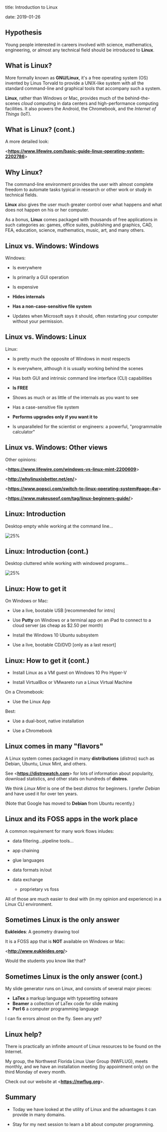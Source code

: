 title: Introduction to Linux
<!-- insert-file headers.md -->
date: 2019-01-26

## Hypothesis

Young people interested in careers involved with science, mathematics,
engineering, or almost any technical field should be introduced to
**Linux**.

## What is Linux?

More formally known as **GNU/Linux**, it's a free operating system
(OS) invented by Linus Torvald to provide a UNIX-like system with all
the standard command-line and graphical tools that accompany such a
system.

**Linux**, rather than Windows or Mac, provides much of the
behind-the-scenes *cloud* computing in data centers and
high-performance computing facilities. It also powers the Android, the
Chromebook, and the *Internet of Things* (IoT).

## What is Linux? (cont.)

A more detailed look:

<**<https://www.lifewire.com/basic-guide-linux-operating-system-2202786>**>

## Why Linux?

The command-line environment provides the user with almost complete
freedom to automate tasks typical in research or other work or study
in technical fields.

**Linux** also gives the user much greater control over what happens
and what does not happen on his or her computer.

As a bonus, **Linux** comes packaged with thousands of free
applications in such categories as: games, office suites, publishing
and graphics, CAD, FEA, education, science, mathematics, music, art,
and many others.

## Linux vs. Windows: Windows

Windows:

- Is everywhere

- Is primarily a GUI operation

- Is expensive

- **Hides internals**

- **Has a non-case-sensitive file system**

- Updates when Microsoft says it should, often restarting your
  computer without your permission.

## Linux vs. Windows: Linux

Linux:

- Is pretty much the opposite of Windows in most respects

- Is everywhere, although it is usually working behind the scenes

- Has both GUI and intrinsic command line interface (CLI) capabilities

- **Is FREE**

- Shows as much or as little of the internals as you want to see

- Has a case-sensitive file system

- **Performs upgrades only if you want it to**

- Is unparalleled for the scientist or engineers: a powerful,
  "programmable calculator"

## Linux vs. Windows: Other views

Other opinions:

<**<https://www.lifewire.com/windows-vs-linux-mint-2200609>**>

<**<http://whylinuxisbetter.net/en/>**>

<**<https://www.popsci.com/switch-to-linux-operating-system#page-4w>**>

<**<https://www.makeuseof.com/tag/linux-beginners-guide/>**>

## Linux: Introduction

Desktop empty while working at the command line...

![25%](pics/my-deb8-desktop-Screenshot.png)

## Linux: Introduction (cont.)

Desktop cluttered while working with windowed programs...

![25%](pics/cluttered-desktop-Screenshot.png)

## Linux: How to get it

On Windows or Mac:

+ Use a live, bootable USB [recommended for intro]

+ Use **Putty** on Windows or a terminal app on an iPad to connect to
  a cloud server (as cheap as $2.50 per month)

+ Install the Windows 10 Ubuntu subsystem

+ Use a live, bootable CD/DVD [only as a last resort]

## Linux: How to get it (cont.)

+ Install Linux as a VM guest on Windows 10 Pro Hyper-V

+ Install VirtualBox or VMwareto run a Linux Virtual Machine

On a Chromebook:

+ Use the Linux App

Best:

+ Use a dual-boot, native installation

+ Use a Chromebook

## Linux comes in many \"flavors\"

A Linux system comes packaged in many **distributions** (*distros*)
such as Debian, Ubuntu, Linux Mint, and others.

See <**<https://distrowatch.com>**> for lots of information about
popularity, download statistics, and other stats on hundreds of
**distros**.

We think *Linux Mint* is one of the best *distros* for beginners. I
prefer *Debian* and have used it for over ten years.

(Note that Google has moved to **Debian** from Ubuntu recently.)

## Linux and its FOSS apps in the work place

A common requirement for many work flows inludes:

+ data filtering...pipeline tools...
+ app chaining
+ glue languages
+ data formats in/out
+ data exchange

    + proprietary vs foss

All of those are much easier to deal with (in my opinion and
experience) in a Linux CLI environment.

## Sometimes Linux is the only answer

**Eukleides**: A geometry drawing tool

It is a FOSS app that is **NOT** available on Windows or Mac:

<**<http://www.eukleides.org/>**>

Would the students you know like that?

## Sometimes Linux is the only answer (cont.)

My slide generator runs on Linux, and consists of several major pieces:

+ **LaTex**  a markup language with typesetting sotware
+ **Beamer** a collection of LaTex code for slide making
+ **Perl 6** a computer programming language

I can fix errors almost on the fly. Seen any yet?

## Linux help?

There is practically an infinite amount of Linux resources to be found
on the Internet.

My group, the Northwest Florida Linux User Group (NWFLUG), meets
monthly, and we have an installation meeting (by appointment only) on
the third Monday of every month.

Check out our website at <**<https://nwflug.org>**>.

## Summary

- Today we have looked at the utility of Linux and the advantages it
  can provide in many domains.

- Stay for my next session to learn a bit about computer programming.

<!-- insert-file closer-help.md -->
